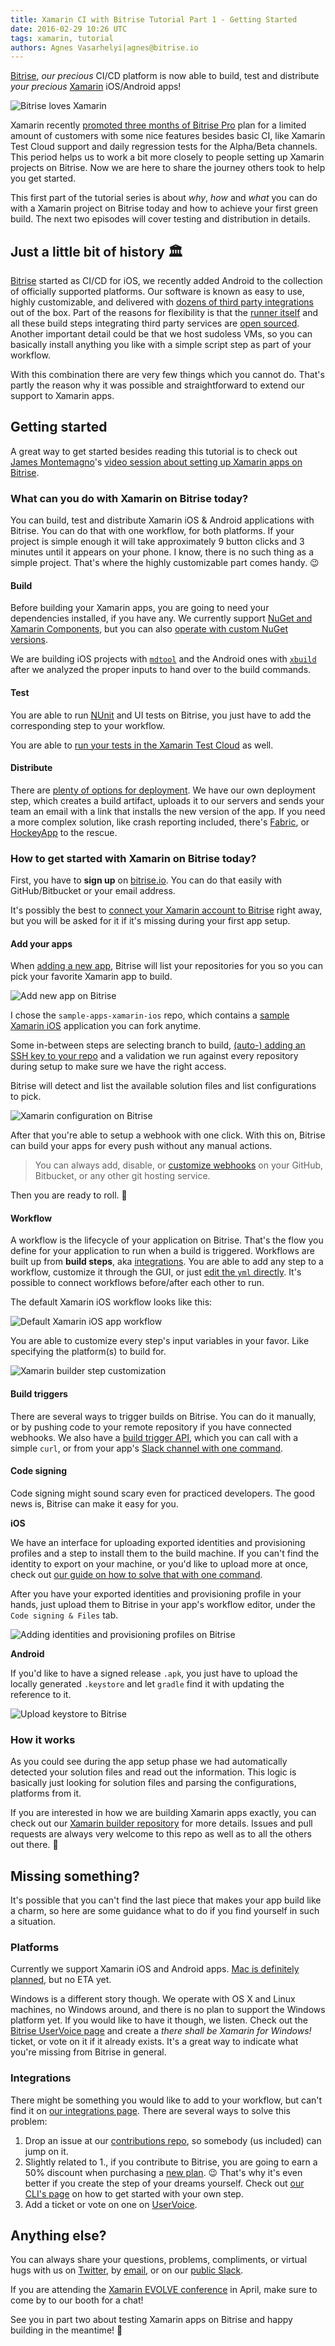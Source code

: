```yaml
---
title: Xamarin CI with Bitrise Tutorial Part 1 - Getting Started
date: 2016-02-29 10:26 UTC
tags: xamarin, tutorial
authors: Agnes Vasarhelyi|agnes@bitrise.io
---
```


[Bitrise](https://bitrise.io), *our precious* CI/CD platform is now able to build, test and distribute *your precious* [Xamarin](https://xamarin.com/) iOS/Android apps!

![Bitrise loves Xamarin](https://dl.dropboxusercontent.com/s/8rk7shurh8s12z0/xamarin_and_bitrise_love.png)

Xamarin recently [promoted three months of Bitrise Pro](https://blog.xamarin.com/claim-your-spot-for-xamarin-ci/) plan for a limited amount of customers with some nice features besides basic CI, like Xamarin Test Cloud support and daily regression tests for the Alpha/Beta channels. This period helps us to work a bit more closely to people setting up Xamarin projects on Bitrise. Now we are here to share the journey others took to help you get started.

This first part of the tutorial series is about *why*, *how* and *what* you can do with a Xamarin project on Bitrise today and how to achieve your first green build. The next two episodes will cover testing and distribution in details.

## Just a little bit of history 🏛

[Bitrise](https://bitrise.io) started as CI/CD for iOS, we recently added Android to the collection of officially supported platforms. Our software is known as easy to use, highly customizable, and delivered with [dozens of third party integrations](https://www.bitrise.io/integrations) out of the box. Part of the reasons for flexibility is that the [runner itself](https://github.com/bitrise-io/bitrise) and all these build steps integrating third party services are [open sourced](https://github.com/bitrise-io/bitrise-steplib). Another important detail could be that we host sudoless VMs, so you can basically install anything you like with a simple script step as part of your workflow.

With this combination there are very few things which you cannot do. That's partly the reason why it was possible and straightforward to extend our support to Xamarin apps.

## Getting started

A great way to get started besides reading this tutorial is to check out [James Montemagno](https://twitter.com/jamesmontemagno)'s [video session about setting up Xamarin apps on Bitrise](https://www.youtube.com/watch?v=1UeNajpjIXY).

### What can you do with Xamarin on Bitrise today?

You can build, test and distribute Xamarin iOS & Android applications with Bitrise. You can do that with one workflow, for both platforms. If your project is simple enough it will take approximately 9 button clicks and 3 minutes until it appears on your phone. I know, there is no such thing as a simple project. That's where the highly customizable part comes handy. 😉

#### Build

Before building your Xamarin apps, you are going to need your dependencies installed, if you have any. We currently support [NuGet and Xamarin Components](http://devcenter.bitrise.io/v1.0/docs/restore-nuget-packages), but you can also [operate with custom NuGet versions](http://devcenter.bitrise.io/docs/nuget-restore-with-custom-nuget-version).

We are building iOS projects with [`mdtool`](http://manpages.ubuntu.com/manpages/trusty/man1/mdtool.1.html) and the Android ones with [`xbuild`](http://manpages.ubuntu.com/manpages/utopic/man1/xbuild.1.html) after we analyzed the proper inputs to hand over to the build commands.

#### Test

You are able to run [NUnit](http://www.nunit.org/) and UI tests on Bitrise, you just have to add the corresponding step to your workflow.

You are able to [run your tests in the Xamarin Test Cloud](http://devcenter.bitrise.io/v1.0/docs/run-your-tests-in-the-xamarin-test-cloud) as well.

#### Distribute

There are [plenty of options for deployment](https://www.bitrise.io/integrations#?filter=deploy). We have our own deployment step, which creates a build artifact, uploads it to our servers and sends your team an email with a link that installs the new version of the app. If you need a more complex solution, like crash reporting included, there's [Fabric](https://github.com/bitrise-io/steps-fabric-crashlytics-beta-deploy), or [HockeyApp](https://github.com/bitrise-steplib/steps-hockeyapp-android-deploy) to the rescue.

### How to get started with Xamarin on Bitrise today?

First, you have to **sign up** on [bitrise.io](https://bitrise.io). You can do that easily with GitHub/Bitbucket or your email address.

It's possibly the best to [connect your Xamarin account to Bitrise](http://devcenter.bitrise.io/docs/connect-your-xamarin-account-to-bitrise) right away, but you will be asked for it if it's missing during your first app setup.

#### Add your apps

When [adding a new app](http://devcenter.bitrise.io/docs/creating-your-first-app-on-bitrise), Bitrise will list your repositories for you so you can pick your favorite Xamarin app to build.

![Add new app on Bitrise](https://dl.dropboxusercontent.com/s/xgk8ktxgys57gvo/add_new_app_bitrise_xamarin.png)

I chose the `sample-apps-xamarin-ios` repo, which contains a [sample Xamarin iOS](https://github.com/bitrise-io/sample-apps-xamarin-ios) application you can fork anytime.

Some in-between steps are selecting branch to build, [(auto-) adding an SSH key to your repo](http://devcenter.bitrise.io/docs/adding-projects-with-submodules#section-when-adding-a-new-app-on-bitrise) and a validation we run against every repository during setup to make sure we have the right access.

Bitrise will detect and list the available solution files and list configurations to pick.

![Xamarin configuration on Bitrise](https://dl.dropboxusercontent.com/s/pykne5wmy5y7e41/set_configuration_bitrise_xamarin.png)

After that you're able to setup a webhook with one click. With this on, Bitrise can build your apps for every push without any manual actions.

>You can always add, disable, or [customize webhooks](http://devcenter.bitrise.io/docs/setup-webhook) on your GitHub, Bitbucket, or any other git hosting service.

Then you are ready to roll. 🏁

#### Workflow

A workflow is the lifecycle of your application on Bitrise. That's the flow you define for your application to run when a build is triggered. Workflows are built up from **build steps**, aka [integrations](https://bitrise.io/integrations). You are able to add any step to a workflow, customize it through the GUI, or just [edit the `yml` directly](http://blog.bitrise.io/2016/02/12/edit-your-yaml-files-like-a-boss.html). It's possible to connect workflows before/after each other to run.

The default Xamarin iOS workflow looks like this:

![Default Xamarin iOS app workflow](https://dl.dropboxusercontent.com/s/fh6npvdpdxpm0kp/default_xamarin_ios_workflow.png)

You are able to customize every step's input variables in your favor. Like specifying the platform(s) to build for.

![Xamarin builder step customization](https://dl.dropboxusercontent.com/s/7rfv1lpsxq3l983/xamarin_step_config.png)

#### Build triggers

There are several ways to trigger builds on Bitrise. You can do it manually, or by pushing code to your remote repository if you have connected webhooks. We also have a [build trigger API](http://devcenter.bitrise.io/docs/build-trigger-api), which you can call with a simple `curl`, or from your app's [Slack channel with one command](https://github.com/bitrise-io/bitrise-webhooks#slack---setup--usage).

#### Code signing

Code signing might sound scary even for practiced developers. The good news is, Bitrise can make it easy for you.

**iOS**

We have an interface for uploading exported identities and provisioning profiles and a step to install them to the build machine. If you can't find the identity to export on your machine, or you'd like to upload more at once, check out [our guide on how to solve that with one command](http://devcenter.bitrise.io/docs/provprofile-cert-export#section-use-our-codesigndoc-tool-to-get-your-code-signing-files).

After you have your exported identities and provisioning profile in your hands, just upload them to Bitrise in your app's workflow editor, under the `Code signing & Files` tab.

![Adding identities and provisioning profiles on Bitrise](https://dl.dropboxusercontent.com/s/p257hy9upxn87z7/upload_identities_prov_prof_bitrise_xamarin.png)

**Android**

If you'd like to have a signed release `.apk`, you just have to upload the locally generated `.keystore` and let `gradle` find it with updating the reference to it.

![Upload keystore to Bitrise](https://dl.dropboxusercontent.com/s/kitrk9xazrh2i0r/android_keystore_upload.png)

### How it works

As you could see during the app setup phase we had automatically detected your solution files and read out the information. This logic is basically just looking for solution files and parsing the configurations, platforms from it.  

If you are interested in how we are building Xamarin apps exactly, you can check out our [Xamarin builder repository](https://github.com/bitrise-io/xamarin-builder) for more details. Issues and pull requests are always very welcome to this repo as well as to all the others out there. 👐

## Missing something?

It's possible that you can't find the last piece that makes your app build like a charm, so here are some guidance what to do if you find yourself in such a situation.

### Platforms

Currently we support Xamarin iOS and Android apps. [Mac is definitely planned](http://bitrise.uservoice.com/forums/235233-general/suggestions/11425992-xamarin-mac-support), but no ETA yet.

Windows is a different story though. We operate with OS X and Linux machines, no Windows around, and there is no plan to support the Windows platform yet. If you would like to have it though, we listen. Check out the [Bitrise UserVoice page](bitrise.uservoice.com) and create a *there shall be Xamarin for Windows!* ticket, or vote on it if it already exists. It's a great way to indicate what you're missing from Bitrise in general.

### Integrations

There might be something you would like to add to your workflow, but can't find it on [our integrations page](https://www.bitrise.io/integrations). There are several ways to solve this problem:

1. Drop an issue at our [contributions repo](https://github.com/bitrise-io/bitrise-contrib), so somebody (us included) can jump on it.
2. Slightly related to 1., if you contribute to Bitrise, you are going to earn a 50% discount when purchasing a [new plan](https://www.bitrise.io/pricing). 😉 That's why it's even better if you create the step of your dreams yourself. Check out [our CLI's page](https://www.bitrise.io/cli) on how to get started with your own step.
3. Add a ticket or vote on one on [UserVoice](bitrise.uservoice.com).

## Anything else?

You can always share your questions, problems, compliments, or virtual hugs with us on [Twitter](https://twitter.com/bitrise), by [email](mailto:letsconnect@bitrise.io), or on our [public Slack](chat.bitrise.io).

If you are attending the [Xamarin EVOLVE conference](https://evolve.xamarin.com/) in April, make sure to come by to our booth for a chat!

See you in part two about testing Xamarin apps on Bitrise and happy building in the meantime! 🤖
